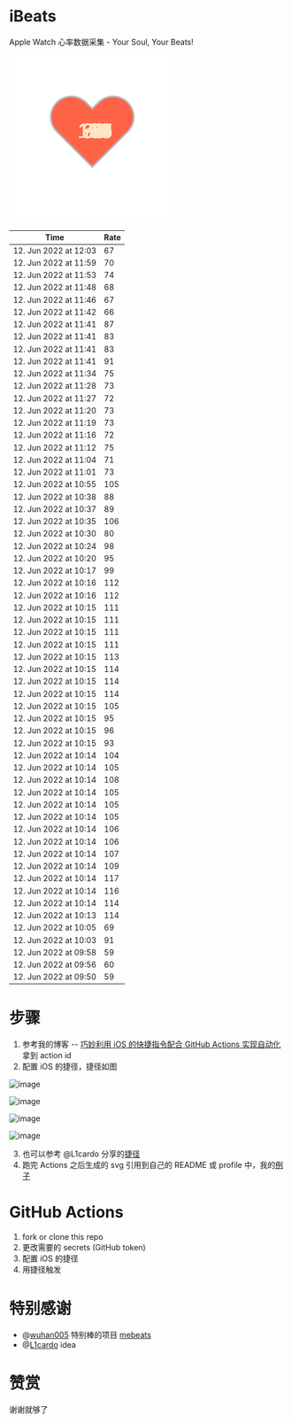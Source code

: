 # iBeats
Apple Watch 心率数据采集 - Your Soul, Your Beats!

![](./files/heart.svg)

<!--START_SECTION:my_heart_rate-->
| Time | Rate | 
 | ---- | ---- | 
| 12. Jun 2022 at 12:03 | 67 |
| 12. Jun 2022 at 11:59 | 70 |
| 12. Jun 2022 at 11:53 | 74 |
| 12. Jun 2022 at 11:48 | 68 |
| 12. Jun 2022 at 11:46 | 67 |
| 12. Jun 2022 at 11:42 | 66 |
| 12. Jun 2022 at 11:41 | 87 |
| 12. Jun 2022 at 11:41 | 83 |
| 12. Jun 2022 at 11:41 | 83 |
| 12. Jun 2022 at 11:41 | 91 |
| 12. Jun 2022 at 11:34 | 75 |
| 12. Jun 2022 at 11:28 | 73 |
| 12. Jun 2022 at 11:27 | 72 |
| 12. Jun 2022 at 11:20 | 73 |
| 12. Jun 2022 at 11:19 | 73 |
| 12. Jun 2022 at 11:16 | 72 |
| 12. Jun 2022 at 11:12 | 75 |
| 12. Jun 2022 at 11:04 | 71 |
| 12. Jun 2022 at 11:01 | 73 |
| 12. Jun 2022 at 10:55 | 105 |
| 12. Jun 2022 at 10:38 | 88 |
| 12. Jun 2022 at 10:37 | 89 |
| 12. Jun 2022 at 10:35 | 106 |
| 12. Jun 2022 at 10:30 | 80 |
| 12. Jun 2022 at 10:24 | 98 |
| 12. Jun 2022 at 10:20 | 95 |
| 12. Jun 2022 at 10:17 | 99 |
| 12. Jun 2022 at 10:16 | 112 |
| 12. Jun 2022 at 10:16 | 112 |
| 12. Jun 2022 at 10:15 | 111 |
| 12. Jun 2022 at 10:15 | 111 |
| 12. Jun 2022 at 10:15 | 111 |
| 12. Jun 2022 at 10:15 | 111 |
| 12. Jun 2022 at 10:15 | 113 |
| 12. Jun 2022 at 10:15 | 114 |
| 12. Jun 2022 at 10:15 | 114 |
| 12. Jun 2022 at 10:15 | 114 |
| 12. Jun 2022 at 10:15 | 105 |
| 12. Jun 2022 at 10:15 | 95 |
| 12. Jun 2022 at 10:15 | 96 |
| 12. Jun 2022 at 10:15 | 93 |
| 12. Jun 2022 at 10:14 | 104 |
| 12. Jun 2022 at 10:14 | 105 |
| 12. Jun 2022 at 10:14 | 108 |
| 12. Jun 2022 at 10:14 | 105 |
| 12. Jun 2022 at 10:14 | 105 |
| 12. Jun 2022 at 10:14 | 105 |
| 12. Jun 2022 at 10:14 | 106 |
| 12. Jun 2022 at 10:14 | 106 |
| 12. Jun 2022 at 10:14 | 107 |
| 12. Jun 2022 at 10:14 | 109 |
| 12. Jun 2022 at 10:14 | 117 |
| 12. Jun 2022 at 10:14 | 116 |
| 12. Jun 2022 at 10:14 | 114 |
| 12. Jun 2022 at 10:13 | 114 |
| 12. Jun 2022 at 10:05 | 69 |
| 12. Jun 2022 at 10:03 | 91 |
| 12. Jun 2022 at 09:58 | 59 |
| 12. Jun 2022 at 09:56 | 60 |
| 12. Jun 2022 at 09:50 | 59 |

<!--END_SECTION:my_heart_rate-->

# 步骤
1. 参考我的博客 -- [巧妙利用 iOS 的快捷指令配合 GitHub Actions 实现自动化](https://github.com/yihong0618/gitblog/issues/198) 拿到 action id
2. 配置 iOS 的捷径，捷径如图

![image](https://user-images.githubusercontent.com/15976103/122154218-0db0b480-ce97-11eb-93bb-5aec07c558dc.png)

![image](https://user-images.githubusercontent.com/15976103/122154236-186b4980-ce97-11eb-8e4b-70551a0391ae.png)

![image](https://user-images.githubusercontent.com/15976103/122154268-2d47dd00-ce97-11eb-902e-3acf292265a9.png)

![image](https://user-images.githubusercontent.com/15976103/122174055-fa144680-ceb4-11eb-9be2-3eb83cd516f7.png)

3. 也可以参考 @L1cardo 分享的[捷径](https://www.icloud.com/shortcuts/6ab6047b459c41ad822ad6b94b1c03d4)
4. 跑完 Actions 之后生成的 svg 引用到自己的 README 或 profile 中，我的[例子](https://github.com/yihong0618) 

# GitHub Actions

1. fork or clone this repo
2. 更改需要的 secrets (GitHub token)
3. 配置 iOS 的捷径
4. 用捷径触发

# 特别感谢
- @[wuhan005](https://github.com/wuhan005) 特别棒的项目 [mebeats](https://github.com/wuhan005/mebeats)
- @[L1cardo](https://github.com/L1cardo) idea

# 赞赏
谢谢就够了
